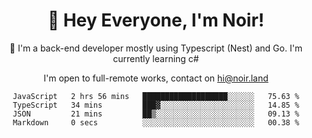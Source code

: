 <div align="center">

<h1 align="center">👋 Hey Everyone, I'm Noir! </h1>
  

 🎉  I'm a back-end developer mostly using Typescript (Nest) and Go. I'm currently learning c#

   
<p align="center">

  I'm open to full-remote works, contact on [hi@noir.land](mailto:hi@noir.land)
 
 </p>
   

  
<!--START_SECTION:waka-->

```text
JavaScript   2 hrs 56 mins   ███████████████████░░░░░░   75.63 %
TypeScript   34 mins         ███▓░░░░░░░░░░░░░░░░░░░░░   14.85 %
JSON         21 mins         ██▒░░░░░░░░░░░░░░░░░░░░░░   09.13 %
Markdown     0 secs          ░░░░░░░░░░░░░░░░░░░░░░░░░   00.38 %
```

<!--END_SECTION:waka-->
